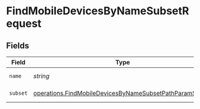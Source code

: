 # FindMobileDevicesByNameSubsetRequest


## Fields

| Field                                                                                                                                     | Type                                                                                                                                      | Required                                                                                                                                  | Description                                                                                                                               |
| ----------------------------------------------------------------------------------------------------------------------------------------- | ----------------------------------------------------------------------------------------------------------------------------------------- | ----------------------------------------------------------------------------------------------------------------------------------------- | ----------------------------------------------------------------------------------------------------------------------------------------- |
| `name`                                                                                                                                    | *string*                                                                                                                                  | :heavy_check_mark:                                                                                                                        | Name to filter by                                                                                                                         |
| `subset`                                                                                                                                  | [operations.FindMobileDevicesByNameSubsetPathParamSubset](../../../sdk/models/operations/findmobiledevicesbynamesubsetpathparamsubset.md) | :heavy_check_mark:                                                                                                                        | Subset to filter by                                                                                                                       |